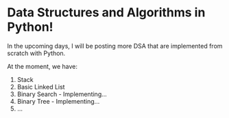# Data Structures and Algorithms in Python!

In the upcoming days, I will be posting more DSA that are implemented from scratch with Python.

At the moment, we have:
  1. Stack
  2. Basic Linked List
  3. Binary Search - Implementing...
  4. Binary Tree - Implementing...
  5. ...

